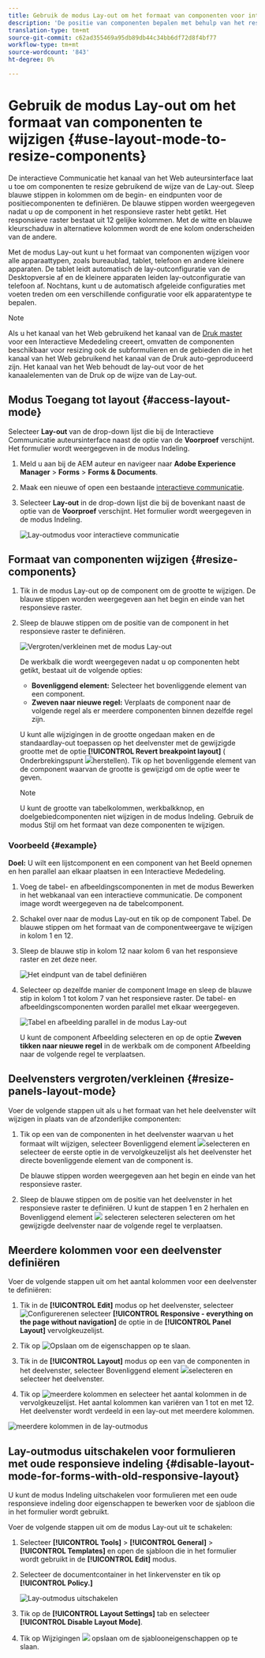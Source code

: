 ```yaml
---
title: Gebruik de modus Lay-out om het formaat van componenten voor interactieve communicatie te wijzigen
description: 'De positie van componenten bepalen met behulp van het responsieve raster dat beschikbaar is in de modus Lay-out '
translation-type: tm+mt
source-git-commit: c62ad355469a95db89db44c34bb6df72d8f4bf77
workflow-type: tm+mt
source-wordcount: '843'
ht-degree: 0%

---
```



# Gebruik de modus Lay-out om het formaat van componenten te wijzigen {#use-layout-mode-to-resize-components}

De interactieve Communicatie het kanaal van het Web auteursinterface laat u toe om componenten te resize gebruikend de wijze van de Lay-out. Sleep blauwe stippen in kolommen om de begin- en eindpunten voor de positiecomponenten te definiëren. De blauwe stippen worden weergegeven nadat u op de component in het responsieve raster hebt getikt. Het responsieve raster bestaat uit 12 gelijke kolommen. Met de witte en blauwe kleurschaduw in alternatieve kolommen wordt de ene kolom onderscheiden van de andere.

Met de modus Lay-out kunt u het formaat van componenten wijzigen voor alle apparaattypen, zoals bureaublad, tablet, telefoon en andere kleinere apparaten. De tablet leidt automatisch de lay-outconfiguratie van de Desktopversie af en de kleinere apparaten leiden lay-outconfiguratie van telefoon af. Nochtans, kunt u de automatisch afgeleide configuraties met voeten treden om een verschillende configuratie voor elk apparatentype te bepalen.

>[!NOTE]
>
>Als u het kanaal van het Web gebruikend het kanaal van de [Druk master](../../forms/using/create-interactive-communication.md) voor een Interactieve Mededeling creeert, omvatten de componenten beschikbaar voor resizing ook de subformulieren en de gebieden die in het kanaal van het Web gebruikend het kanaal van de Druk auto-geproduceerd zijn. Het kanaal van het Web behoudt de lay-out voor de het kanaalelementen van de Druk op de wijze van de Lay-out.

## Modus Toegang tot layout {#access-layout-mode}

Selecteer **Lay-out** van de drop-down lijst die bij de Interactieve Communicatie auteursinterface naast de optie van de **Voorproef** verschijnt. Het formulier wordt weergegeven in de modus Indeling.

1. Meld u aan bij de AEM auteur en navigeer naar **Adobe Experience Manager** > **Forms** > **Forms &amp; Documents**.
1. Maak een nieuwe of open een bestaande [interactieve communicatie](../../forms/using/create-interactive-communication.md).
1. Selecteer **Lay-out** in de drop-down lijst die bij de bovenkant naast de optie van de **Voorproef** verschijnt. Het formulier wordt weergegeven in de modus Indeling.

   ![Lay-outmodus voor interactieve communicatie](assets/layout_mode_ic_new.png)

## Formaat van componenten wijzigen {#resize-components}

1. Tik in de modus Lay-out op de component om de grootte te wijzigen. De blauwe stippen worden weergegeven aan het begin en einde van het responsieve raster.
1. Sleep de blauwe stippen om de positie van de component in het responsieve raster te definiëren.

   ![Vergroten/verkleinen met de modus Lay-out](assets/layout_mode_resize_new_updated.png)

   De werkbalk die wordt weergegeven nadat u op componenten hebt getikt, bestaat uit de volgende opties:

   * **Bovenliggend element:** Selecteer het bovenliggende element van een component.
   * **Zweven naar nieuwe regel:** Verplaats de component naar de volgende regel als er meerdere componenten binnen dezelfde regel zijn.

   U kunt alle wijzigingen in de grootte ongedaan maken en de standaardlay-out toepassen op het deelvenster met de gewijzigde grootte met de optie **[!UICONTROL Revert breakpoint layout]** ( Onderbrekingspunt ![](assets/reverttopreviouslypublishedversion.png)herstellen). Tik op het bovenliggende element van de component waarvan de grootte is gewijzigd om de optie weer te geven.

   >[!NOTE]
   >
   >U kunt de grootte van tabelkolommen, werkbalkknop, en doelgebiedcomponenten niet wijzigen in de modus Indeling. Gebruik de modus Stijl om het formaat van deze componenten te wijzigen.

### Voorbeeld {#example}

**Doel:** U wilt een lijstcomponent en een component van het Beeld opnemen en hen parallel aan elkaar plaatsen in een Interactieve Mededeling.

1. Voeg de tabel- en afbeeldingscomponenten in met de modus Bewerken in het webkanaal van een interactieve communicatie. De component image wordt weergegeven na de tabelcomponent.
1. Schakel over naar de modus Lay-out en tik op de component Tabel. De blauwe stippen om het formaat van de componentweergave te wijzigen in kolom 1 en 12.
1. Sleep de blauwe stip in kolom 12 naar kolom 6 van het responsieve raster en zet deze neer.

   ![Het eindpunt van de tabel definiëren](assets/layout_mode_end_point_table_new.png)

1. Selecteer op dezelfde manier de component Image en sleep de blauwe stip in kolom 1 tot kolom 7 van het responsieve raster. De tabel- en afbeeldingscomponenten worden parallel met elkaar weergegeven.

   ![Tabel en afbeelding parallel in de modus Lay-out](assets/table_image_parallel_new.png)

   U kunt de component Afbeelding selecteren en op de optie **Zweven tikken naar nieuwe regel** in de werkbalk om de component Afbeelding naar de volgende regel te verplaatsen.

## Deelvensters vergroten/verkleinen {#resize-panels-layout-mode}

Voer de volgende stappen uit als u het formaat van het hele deelvenster wilt wijzigen in plaats van de afzonderlijke componenten:

1. Tik op een van de componenten in het deelvenster waarvan u het formaat wilt wijzigen, selecteer Bovenliggend element ![](assets/select_parent_icon.svg)selecteren en selecteer de eerste optie in de vervolgkeuzelijst als het deelvenster het directe bovenliggende element van de component is.

   De blauwe stippen worden weergegeven aan het begin en einde van het responsieve raster.

1. Sleep de blauwe stippen om de positie van het deelvenster in het responsieve raster te definiëren.
U kunt de stappen 1 en 2 herhalen en Bovenliggend element ![](assets/float_to_new_line_icon.svg) selecteren selecteren selecteren om het gewijzigde deelvenster naar de volgende regel te verplaatsen.

## Meerdere kolommen voor een deelvenster definiëren

Voer de volgende stappen uit om het aantal kolommen voor een deelvenster te definiëren:

1. Tik in de **[!UICONTROL Edit]** modus op het deelvenster, selecteer ![Configureren](assets/configure_icon.png)en selecteer **[!UICONTROL Responsive - everything on the page without navigation]** de optie in de **[!UICONTROL Panel Layout]** vervolgkeuzelijst.

1. Tik op ![Opslaan](assets/save_icon.svg) om de eigenschappen op te slaan.

1. Tik in de **[!UICONTROL Layout]** modus op een van de componenten in het deelvenster, selecteer Bovenliggend element ![](assets/select_parent_icon.svg)selecteren en selecteer het deelvenster.

1. Tik op ![meerdere kolommen](assets/multi-column.svg) en selecteer het aantal kolommen in de vervolgkeuzelijst. Het aantal kolommen kan variëren van 1 tot en met 12. Het deelvenster wordt verdeeld in een lay-out met meerdere kolommen.

![meerdere kolommen in de lay-outmodus](assets/multi-column-layout.png)

## Lay-outmodus uitschakelen voor formulieren met oude responsieve indeling {#disable-layout-mode-for-forms-with-old-responsive-layout}

U kunt de modus Indeling uitschakelen voor formulieren met een oude responsieve indeling door eigenschappen te bewerken voor de sjabloon die in het formulier wordt gebruikt.

Voer de volgende stappen uit om de modus Lay-out uit te schakelen:

1. Selecteer **[!UICONTROL Tools]** > **[!UICONTROL General]** > **[!UICONTROL Templates]** en open de sjabloon die in het formulier wordt gebruikt in de **[!UICONTROL Edit]** modus.
1. Selecteer de documentcontainer in het linkervenster en tik op **[!UICONTROL Policy.]**

   ![Lay-outmodus uitschakelen](assets/policy_disable_layout_mode.png)

1. Tik op de **[!UICONTROL Layout Settings]** tab en selecteer **[!UICONTROL Disable Layout Mode]**.
1. Tik op Wijzigingen ![](assets/save_icon.png) opslaan om de sjablooneigenschappen op te slaan.

